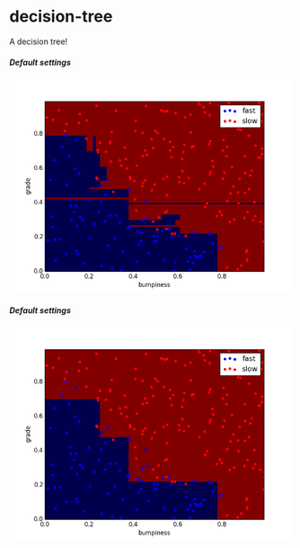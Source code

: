 # decision-tree

A decision tree!

##### Default settings
![Alt text](org.png "Optional Title")

##### Default settings
![Alt text](test.png "Optional Title")
